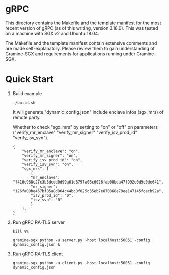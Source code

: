 # gRPC

This directory contains the Makefile and the template manifest for the most
recent version of gRPC (as of this writing, version 3.18.0). This was tested
on a machine with SGX v2 and Ubuntu 18.04.

The Makefile and the template manifest contain extensive comments and are made
self-explanatory. Please review them to gain understanding of Gramine-SGX
and requirements for applications running under Gramine-SGX.

# Quick Start

1. Build example

    ```
    ./build.sh
    ```

    It will generate "dynamic_config.json" include enclave infos (sgx_mrs) of remote party. 

    Whether to check "sgx_mrs" by setting to "on" or "off" on parameters ("verify_mr_enclave" "verify_mr_signer" "verify_isv_prod_id" "verify_isv_svn").

    ```
    {
        "verify_mr_enclave": "on",
        "verify_mr_signer": "on",
        "verify_isv_prod_id": "on",
        "verify_isv_svn": "on",
        "sgx_mrs": [
            {
            "mr_enclave": "f416c988c27c3b3dcdd0d99a61d8797a08c6026fab08bda47f992e0d9c0de641",
            "mr_signer": "126fa00be457bf85a8d864c44bc8f025d35eb7e870868e79ee147145fcacb92a",
            "isv_prod_id": "0",
            "isv_svn": "0"
            }
        ],
    }
    ```

2. Run gRPC RA-TLS server

    ```
    kill %%

    gramine-sgx python -u server.py -host localhost:50051 -config dynamic_config.json &
    ```

3. Run gRPC RA-TLS client

    ```
    gramine-sgx python -u client.py -host localhost:50051 -config dynamic_config.json
    ```
